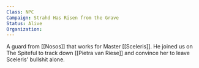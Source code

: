 ```yaml
---
Class: NPC
Campaign: Strahd Has Risen from the Grave
Status: Alive
Organization:
---
```

A guard from [[Nosos]] that works for Master [[Sceleris]]. He joined us on The Spiteful to track down [[Pietra van Riese]] and convince her to leave Sceleris' bullshit alone.
